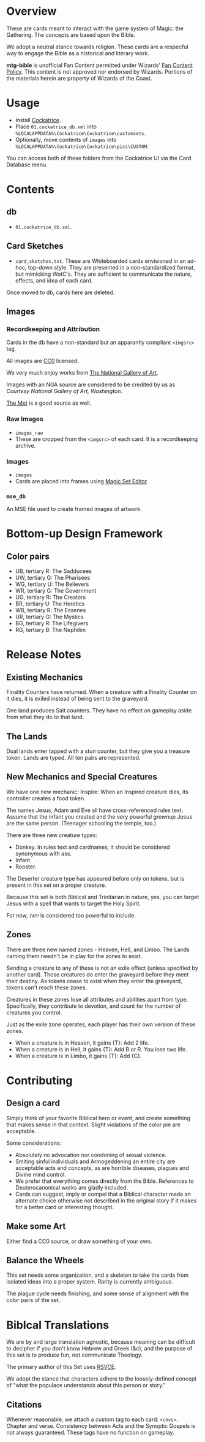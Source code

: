 # Overview
These are cards meant to interact with the game system of Magic: the Gathering. The concepts are based upon the Bible.

We adopt a neutral stance towards religion. These cards are a respecful way to engage the Bible as a historical and literary work.

__mtg-bible__ is unofficial Fan Content permitted under Wizards' [Fan Content Policy](https://company.wizards.com/en/legal/fancontentpolicy). This content is not approved nor endorsed by Wizards. Portions of the materials herein are property of Wizards of the Coast.

# Usage
* Install [Cockatrice](https://cockatrice.github.io/).
* Place `01.cockatrice_db.xml` into `%LOCALAPPDATA%\Cockatrice\Cockatrice\customsets`.
* Optionally, move contents of `images` into `%LOCALAPPDATA%\Cockatrice\Cockatrice\pics\CUSTOM`.

You can access both of these folders from the Cockatrice UI via the Card Database menu.
# Contents
## db 
* `01.cockatrice_db.xml`.
## Card Sketches
* `card_sketches.txt`.
These are Whiteboarded cards envisioned in an ad-hoc, top-down style. They are presented in a non-standardized format, but mimicking WotC's. They are sufficient to communicate the nature, effects, and idea of each card.

Once moved to db, cards here are deleted.

## Images
### Recordkeeping and Attribution
Cards in the db have a non-standard but an apparantly compliant `<imgsrc>` tag.

All images are [CC0](https://creativecommons.org/public-domain/cc0/) licensed.

We very much enjoy works from [The National Gallery of Art](https://www.nga.gov/collection/collection-search.html).

Images with an NGA source are considered to be credited by us as _Courtesy National Gallery of Art, Washington_.

[The Met](https://www.metmuseum.org/art/collection/search) is a good source as well.

### Raw Images
* `images_raw`
* These are cropped from the `<imgsrc>` of each card. It is a recordkeeping archive.
### Images
* `images`
* Cards are placed into frames using [Magic Set Editor](https://magicseteditor.boards.net/)
### `mse_db`
An MSE file used to create framed images of artwork.
# Bottom-up Design Framework
## Color pairs
* UB, tertiary R: The Sadducees
* UW, tertiary G: The Pharisees
* WG, tertiary U: The Believers
* WR, tertiary G: The Government
* UG, tertiary R: The Creators
* BR, tertiary U: The Heretics
* WB, tertiary R: The Essenes
* UR, tertiary G: The Mystics
* BG, tertiary R: The Lifegivers
* RG, tertiary B: The Nephilim
# Release Notes
## Existing Mechanics
Finality Counters have returned. When a creature with a Finality Counter on it dies, it is exiled instead of being sent to the graveyard.

One land produces Salt counters. They have no effect on gameplay aside from what they do to that land.

## The Lands
Dual lands enter tapped with a stun counter, but they give you a treasure token. Lands are typed. All ten pairs are represented.

## New Mechanics and Special Creatures
We have one new mechanic: Inspire: When an Inspired creature dies, its controller creates a food token.

The names Jesus, Adam and Eve all have cross-referenced rules text. Assume that the infant you created and the very powerful grownup Jesus are the same person. (Teenager schooling the temple, too.)

There are three new creature types:
* Donkey. In rules text and cardnames, it should be considered synonymous with ass.
* Infant.
* Rooster.

The Deserter creature type has appeared before only on tokens, but is present in this set on a proper creature.

Because this set is both Biblical and Trinitarian in nature, yes, you can target Jesus with a spell that wants to target the Holy Spirit.

For now, יהוה is considered too powerful to include.

## Zones
There are three new named zones - Heaven, Hell, and Limbo. The Lands naming them needn't be in play for the zones to exist.

Sending a creature to any of these is not an exile effect (unless specified by another card). Those creatures do enter the graveyard before they meet their destiny. As tokens cease to exist when they enter the graveyard, tokens can't reach these zones.

Creatures in these zones lose all attributes and abilities apart from type. Specifically, they contribute to devotion, and count for the number of creatures you control.

Just as the exile zone operates, each player has their own version of these zones.

* When a creature is in Heaven, it gains {T}: Add 2 life.
* When a creature is in Hell, it gains {T}: Add B or R. You lose two life.
* When a creature is in Limbo, it gains {T}: Add {C}.

# Contributing
## Design a card
Simply think of your favorite Biblical hero or event, and create something that makes sense in that context. Slight violations of the color pie are acceptable.

Some considerations:
* Absolutely no advocation nor condoning of sexual violence.
* Smiting sinful individuals and Armogeddening an entire city are acceptable acts and concepts, as are horrible diseases, plagues and Divine mind control.
* We prefer that everything comes directly from the Bible. References to Deuterocanonical works are gladly included.
* Cards can suggest, imply or compel that a Biblical character made an alternate choice otherwise not described in the original story if it makes for a better card or interesting thought.
## Make some Art
Either find a CC0 source, or draw something of your own.
## Balance the Wheels
This set needs some organization, and a skeleton to take the cards from isolated ideas into a proper system. Rarity is currently ambiguous.

The plague cycle needs finishing, and some sense of alignment with the color pairs of the set.
# Biblcal Translations
We are by and large translation agnostic, because meaning can be difficult to decipher if you don't know Hebrew and Greek (&c), and the purpose of this set is to produce fun, not communicate Theology.

The primary author of this Set uses [RSVCE](https://www.biblegateway.com/versions/Revised-Standard-Version-Catholic-Edition-RSVCE-Bible/).

We adopt the stance that characters adhere to the loosely-defined concept of "what the populace understands about this person or story."
## Citations
Whenever reasonable, we attach a custom tag to each card: `<chvs>`. Chapter and verse. Consistency between Acts and the Synoptic Gospels is not always guaranteed. These tags have no function on gameplay.